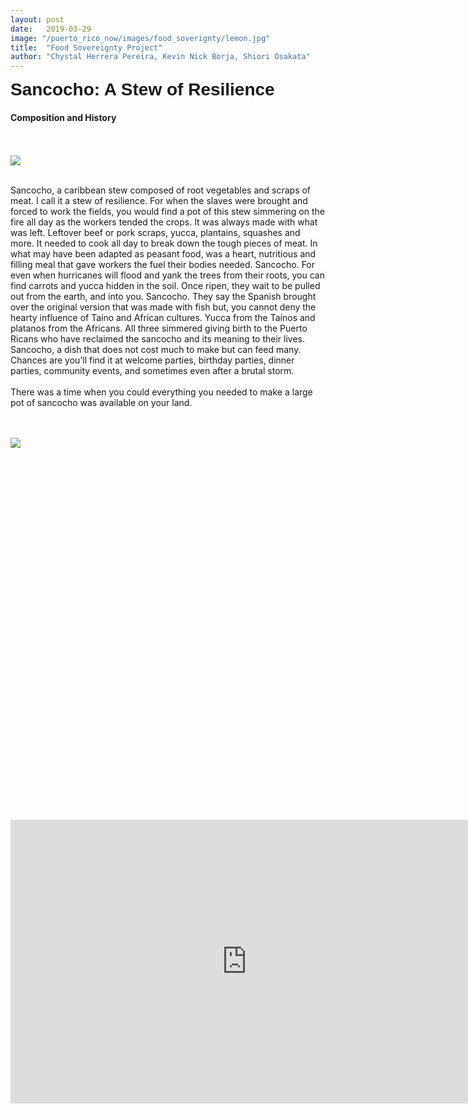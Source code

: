 ```yaml
---
layout: post
date:   2019-03-29
image: "/puerto_rico_now/images/food_soverignty/lemon.jpg"
title:  "Food Sovereignty Project"
author: "Chystal Herrera Pereira, Kevin Nick Borja, Shiori Osakata"
---
```

<span style="font-family:Helvetica; font-size:2em;">**Sancocho: A Stew of Resilience**</span>

<h4><b>Composition and History</b></h4>
<br><br>
<image src="/puerto_rico_now/images/food_soverignty/sancocho.png">
	<br><br>
	<p>
	Sancocho, a caribbean stew composed of root vegetables and scraps of meat. I call it a stew of resilience. For when the slaves were brought and forced to work the fields, you would find a pot of this stew simmering on the fire all day as the workers tended the crops. It was always made with what was left. Leftover beef or pork scraps, yucca, plantains, squashes and more. It needed to cook all day to break down the tough pieces of meat. In what may have been adapted as peasant food, was a heart, nutritious and filling meal that gave workers the fuel their bodies needed. Sancocho. For even when hurricanes will flood and yank the trees from their roots, you can find carrots and yucca hidden in the soil. Once ripen, they wait to be pulled out from the earth, and into you. Sancocho. They say the Spanish brought over the original version that was made with fish but, you cannot deny the hearty influence of Taíno and African cultures. Yucca from the Taínos and platanos from the Africans. All three simmered giving birth to the Puerto Ricans who have reclaimed the sancocho and its meaning to their lives. Sancocho, a dish that does not cost much to make but can feed many. Chances are you’ll find it at welcome parties, birthday parties, dinner parties, community events, and sometimes even after a brutal storm. <br><br>There was a time when you could everything you needed to make a large pot of sancocho was available on your land.</p><br><br>

<img src="/puerto_rico_now/images/food_soverignty/Imports-GIF.gif">

<br />
<br />
<br />
<br />
<br />
<br />
<br />
<br />
<br />
<br />
<br />
<br />
<br />
<br />
<br />
<br />
<br />
<br />
<br />
<br />
<br />
<br />
<br />
<br />
<br />
<br />
<br />
<br />
<br />
<br />
<br />
<br />
<br />
<br />
<br />
<br />


<div style="padding:60% 0 0 0;position:relative;"><iframe src="https://shioriosa.github.io/farmmap/" style="position:absolute;top:0;left:0;width:150%;height:150%;" frameborder="0"></iframe></div>
*Farm Profile Map*

